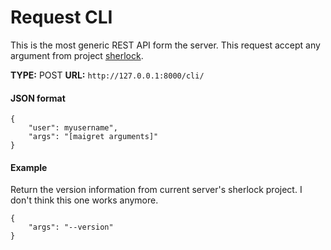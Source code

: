 # Request CLI

This is the most generic REST API form the server. This request
accept any argument from project [sherlock](https://github.com/sherlock-project/sherlock).

**TYPE:** POST
**URL:** `http://127.0.0.1:8000/cli/`

#### JSON format

```
{
    "user": myusername",
    "args": "[maigret arguments]"
}
```

#### Example

Return the version information from current server's sherlock project.
I don't think this one works anymore.

```
{
    "args": "--version"
}
```
